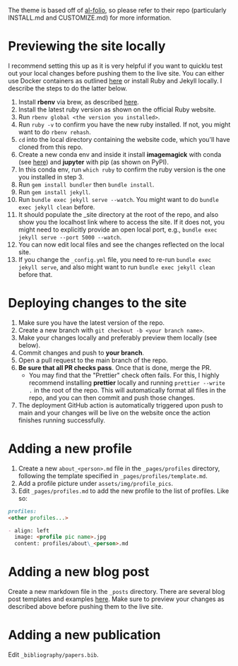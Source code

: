 The theme is based off of [al-folio](https://github.com/alshedivat/al-folio), so please refer to their repo (particularly INSTALL.md and CUSTOMIZE.md) for more information.

# Previewing the site locally

I recommend setting this up as it is very helpful if you want to quicklu test out your local changes before pushing them to the live site. You can either use Docker containers as outlined [here](https://github.com/alshedivat/al-folio/blob/main/INSTALL.md) or install Ruby and Jekyll locally. I describe the steps to do the latter below.

1. Install **rbenv** via brew, as described [here](https://github.com/rbenv/rbenv).
2. Install the latest ruby version as shown on the official Ruby website.
3. Run `rbenv global <the version you installed>`.
4. Run `ruby -v` to confirm you have the new ruby installed. If not, you might want to do `rbenv rehash`.
5. `cd` into the local directory containing the website code, which you'll have cloned from this repo.
6. Create a new conda env and inside it install **imagemagick** with conda (see [here](https://anaconda.org/conda-forge/imagemagick)) and **jupyter** with pip (as shown on PyPI).
7. In this conda env, run `which ruby` to confirm the ruby version is the one you installed in step 3.
8. Run `gem install bundler` then `bundle install`.
9. Run `gem install jekyll`.
10. Run `bundle exec jekyll serve --watch`. You might want to do `bundle exec jekyll clean` before.
11. It should populate the \_site directory at the root of the repo, and also show you the localhost link where to access the site. If it does not, you might need to explicitly provide an open local port, e.g., `bundle exec jekyll serve --port 5000 --watch`.
12. You can now edit local files and see the changes reflected on the local site.
13. If you change the `_config.yml` file, you need to re-run `bundle exec jekyll serve`, and also might want to run `bundle exec jekyll clean` before that.

# Deploying changes to the site

1. Make sure you have the latest version of the repo.
2. Create a new branch with `git checkout -b <your branch name>`.
3. Make your changes locally and preferably preview them locally (see below).
4. Commit changes and push to **your branch**.
5. Open a pull request to the main branch of the repo.
6. **Be sure that all PR checks pass**. Once that is done, merge the PR.
   - You may find that the "Prettier" check often fails. For this, I highly recommend installing **prettier** locally and running `prettier --write .` in the root of the repo. This will automatically format all files in the repo, and you can then commit and push those changes.
7. The deployment GitHub action is automatically triggered upon push to main and your changes will be live on the website once the action finishes running successfully.

# Adding a new profile

1. Create a new `about_<person>.md` file in the `_pages/profiles` directory, following the template specified in `_pages/profiles/template.md`.
2. Add a profile picture under `assets/img/profile_pics`.
3. Edit `_pages/profiles.md` to add the new profile to the list of profiles. Like so:

```markdown
profiles:
<other profiles...>

- align: left
  image: <profile pic name>.jpg
  content: profiles/about\_<person>.md
```

# Adding a new blog post

Create a new markdown file in the `_posts` directory. There are several blog post templates and examples [here](https://github.com/alshedivat/al-folio/tree/main/_posts). Make sure to preview your changes as described above before pushing them to the live site.

# Adding a new publication

Edit `_bibliography/papers.bib`.

